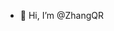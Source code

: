 - 👋 Hi, I’m @ZhangQR

<!---
ZhangQR/ZhangQR is a ✨ special ✨ repository because its `README.md` (this file) appears on your GitHub profile.
You can click the Preview link to take a look at your changes.
--->
